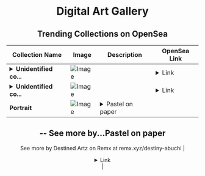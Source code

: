<div align="center">

# Digital Art Gallery

## Trending Collections on OpenSea

| Collection Name                       | Image                                                                                     | Description                       | OpenSea Link                                                                                          |
|---------------------------------------|-------------------------------------------------------------------------------------------|-----------------------------------|--------------------------------------------------------------------------------------------------------|
| **<details><summary>Unidentified co...</summary>Unidentified contract 7714f947-e545-4f00-a4e2-d12a22b82c2e</details>** | ![Image](https://i.seadn.io/s/raw/files/017a61ef6fc52ccb267bda798d7334ea.png?w=500&auto=format?w=200&auto=format) |  | <details><summary>Link</summary>[Unidentified contract 7714f947-e545-4f00-a4e2-d12a22b82c2e](https://opensea.io/collection/unidentified-contract-7714f947-e545-4f00-a4e2-d12a)</details> |
| **<details><summary>Unidentified co...</summary>Unidentified contract cce57d3e-78c2-4e78-b16e-eb27da4c6635</details>** | ![Image](https://i.seadn.io/s/raw/files/017a61ef6fc52ccb267bda798d7334ea.png?w=500&auto=format?w=200&auto=format) |  | <details><summary>Link</summary>[Unidentified contract cce57d3e-78c2-4e78-b16e-eb27da4c6635](https://opensea.io/collection/unidentified-contract-cce57d3e-78c2-4e78-b16e-eb27)</details> |
| **Portrait** | ![Image](https://i.seadn.io/s/raw/files/98db21027fd88d4a85286c138b72a7cd.jpg?w=500&auto=format?w=200&auto=format) | <details><summary>Pastel on paper
--
See more by...</summary>Pastel on paper
--
See more by Destined Artz on Remx at remx.xyz/destiny-abuchi</details> | <details><summary>Link</summary>[Portrait](https://opensea.io/collection/portrait-278)</details> |

</div>